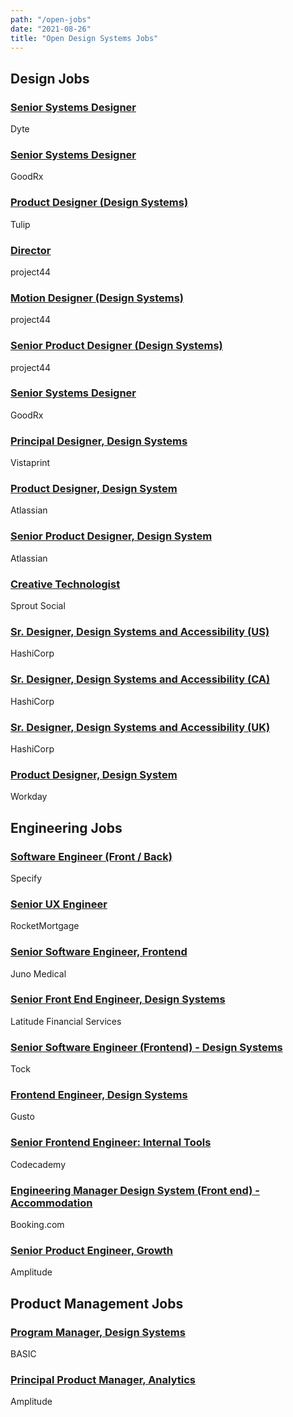 ```yaml
---
path: "/open-jobs"
date: "2021-08-26"
title: "Open Design Systems Jobs"
---
```


## Design Jobs

### [Senior Systems Designer](https://dyte.freshteam.com/jobs/IhXiQVOvlESW/product-designer-b2b-remote)

Dyte

### [Senior Systems Designer](https://jobs.lever.co/goodrx/cf6bcedb-a9f8-46e0-96f9-388152d96c8d)

GoodRx

### [Product Designer (Design Systems)](https://tulip.co/careers/job-posting/?gh_jid=4578390003&gh_src=27b5fd843us)

Tulip

### [Director](https://boards.greenhouse.io/project44/jobs/3381973)

project44

### [Motion Designer (Design Systems)](https://boards.greenhouse.io/project44/jobs/3392930)

project44

### [Senior Product Designer (Design Systems)](https://boards.greenhouse.io/project44/jobs/3381973)

project44

### [Senior Systems Designer](https://jobs.lever.co/goodrx/cf6bcedb-a9f8-46e0-96f9-388152d96c8d)

GoodRx

### [Principal Designer, Design Systems](https://www.linkedin.com/jobs/view/2626942765/)

Vistaprint

### [Product Designer, Design System](https://jobs.lever.co/atlassian/04c69d75-11d2-455b-b4db-9557670651e9?lever-via=mchz33OSqn)

Atlassian

### [Senior Product Designer, Design System](https://jobs.lever.co/atlassian/ab45ae10-c95f-4f9c-86a3-0a88b5eb5cb5?lever-via=mchz33OSqn)

Atlassian

### [Creative Technologist](https://sproutsocial.com/careers/open-positions/?amp#/2953236/creative-technologist)

Sprout Social

### [Sr. Designer, Design Systems and Accessibility (US)](https://www.hashicorp.com/job/3139270)

HashiCorp

### [Sr. Designer, Design Systems and Accessibility (CA)](https://www.hashicorp.com/job/3139746)

HashiCorp

### [Sr. Designer, Design Systems and Accessibility (UK)](https://www.hashicorp.com/job/3139745)

HashiCorp

### [Product Designer, Design System​](https://workday.wd5.myworkdayjobs.com/Workday/job/USA-CA-San-Francisco/Product-Designer---Design-System_JR-53027)

​Workday

## Engineering Jobs

### [Software Engineer (Front / Back)](https://apply.workable.com/specify/j/3C39D6D6E5/)

Specify

### [Senior UX Engineer](https://www.myrocketcareer.com/ShowJob/JobId/483089/SeniorUXEngineer)

RocketMortgage

### [Senior Software Engineer, Frontend](https://jobs.lever.co/junomedical/5c2e3dbe-b6a4-4daa-8768-628a84fca279)

Juno Medical

### [Senior Front End Engineer, Design Systems](https://www.seek.com.au/job/53019326)

Latitude Financial Services

### [Senior Software Engineer (Frontend) - Design Systems](https://www.exploretock.com/join/careers/senior-software-engineer-frontend-design-systems)

Tock

### [​Frontend Engineer, Design Systems​](https://boards.greenhouse.io/gusto/jobs/3155237)

Gusto​

### [Senior Frontend Engineer: Internal Tools​](https://www.codecademy.com/about/jobs?gh_jid=5425949002)

​Codecademy

### [​Engineering Manager Design System (Front end) - Accommodation​](https://jobs.booking.com/careers?pid=562949954490438)

Booking.com

### [Senior Product Engineer, Growth](https://lnkd.in/dnnaPS-J)

Amplitude

## Product Management Jobs

### [Program Manager, Design Systems](https://www.basicagency.com/careers/8433ae2b-9d5a-49bb-a6df-339696950f43)

BASIC

### [Principal Product Manager, Analytics](https://lnkd.in/dEf8-w3b)

Amplitude
